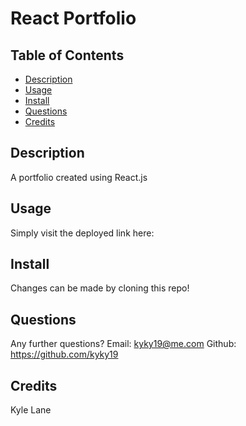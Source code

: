 # React Portfolio
  
  ## Table of Contents
  * [Description](#description)
  * [Usage](#usage)
  * [Install](#install)
  * [Questions](#questions)
  * [Credits](#credits)
  ## Description
  A portfolio created using React.js
  
  ## Usage
  Simply visit the deployed link here: 
  ## Install
  Changes can be made by cloning this repo!

  ## Questions
  Any further questions?
  Email: kyky19@me.com
  Github: https://github.com/kyky19
  ## Credits
  Kyle Lane
